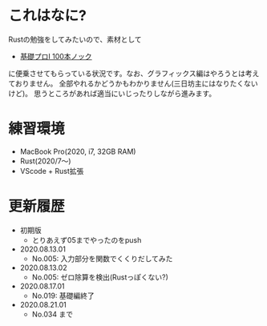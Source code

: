 # これはなに?

Rustの勉強をしてみたいので、素材として

- [基礎プロI 100本ノック](http://www.cc.kyoto-su.ac.jp/~mmina/bp1/hundredKnocks.html)

に便乗させてもらっている状況です。なお、グラフィックス編はやろうとは考えておりません。
全部やれるかどうかもわかりません(三日坊主にはなりたくないけど)。
思うところがあれば適当にいじったりしながら進みます。

# 練習環境

- MacBook Pro(2020, i7, 32GB RAM)
- Rust(2020/7〜)
- VScode + Rust拡張

# 更新履歴

- 初期版
  - とりあえず05までやったのをpush
- 2020.08.13.01
  - No.005: 入力部分を関数でくくりだしてみた
- 2020.08.13.02
  - No.005: ゼロ除算を検出(Rustっぽくない?)
- 2020.08.17.01
  - No.019: 基礎編終了
- 2020.08.21.01
  - No.034 まで
